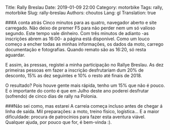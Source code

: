 Title: Rally Breslau
Date: 2019-01-09 22:00
Category: motorbike
Tags: rally, motorbike
Slug: rally-breslau
Authors: choutos
Lang: gl
Translation: true



###A conta atrás
Cinco minutos para as quatro, navegador aberto e site carregado. Não deixo de premer F5 para não perder nem um só valioso segundo. Este tempo vale dinheiro.
Com três minutos de adianto -as inscrições abrem as 16:00- a página está disponível. Como um louco começo a encher todas as minhas informações, os dados da moto, carrego documentação e fotografias. Quando remato são as 16:20, só resta aguardar.

E assim, às pressas, registei a minha participação no Rallye Breslau. As dez primeiras pessoas em fazer a inscrição desfrutariam dum 20% de desconto, 15% as dez seguintes e 10% o resto até finais de 2018.

O resultado? Pois houve gente mais rápida, tenho um 15% que não é pouco. E o importante do conto é que em Julho deste ano poderei desfrutar (sofrendo) de cinco dias de rally na Polonia.

###Não sei como, mas estarei
A carreia começa incluso antes de chegar á linha de saída. Mil preparações: a moto, treino físico, logística... E a maior dificuldade: procura de patrocínios para fazer esta aventura viável.
Qualquer ajuda, por pouco que for, é bem-vinda :).

